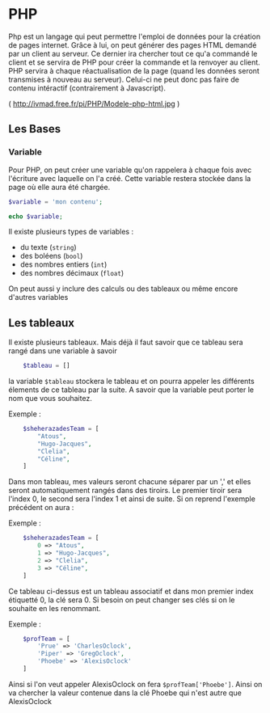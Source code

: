 # PHP

Php est un langage qui peut permettre l'emploi de données pour la création de pages internet. Grâce à lui, on peut générer des pages HTML demandé par un client au serveur. Ce dernier ira chercher tout ce qu'a commandé le client et se servira de PHP pour créer la commande et la renvoyer au client. PHP servira à chaque réactualisation de la page (quand les données seront transmises à nouveau au serveur). Celui-ci ne peut donc pas faire de contenu intéractif (contrairement à Javascript).

( http://ivmad.free.fr/pi/PHP/Modele-php-html.jpg )

## Les Bases

### Variable

Pour PHP, on peut créer une variable qu'on rappelera à chaque fois avec l'écriture avec laquelle on l'a créé. Cette variable restera stockée dans la page où elle aura été chargée.

```php
$variable = 'mon contenu';

echo $variable;
```

Il existe plusieurs types de variables :

- du texte (`string`)
- des boléens (`bool`)
- des nombres entiers (`int`)
- des nombres décimaux (`float`)

On peut aussi y inclure des calculs ou des tableaux ou même encore d'autres variables

## Les tableaux

Il existe plusieurs tableaux. Mais déjà il faut savoir que ce tableau sera rangé dans une variable à savoir

```php
    $tableau = []
```

la variable `$tableau` stockera le tableau et on pourra appeler les différents élements de ce tableau par la suite. A savoir que la variable peut porter le nom que vous souhaitez.

Exemple : 

```php
    $sheherazadesTeam = [
        "Atous",
        "Hugo-Jacques",
        "Clelia",
        "Céline",
    ]
```

Dans mon tableau, mes valeurs seront chacune séparer par un ',' et elles seront automatiquement rangés dans des tiroirs. Le premier tiroir sera l'index 0, le second sera l'index 1 et ainsi de suite. Si on reprend l'exemple précédent on aura :

Exemple : 

```php
    $sheherazadesTeam = [
        0 => "Atous",
        1 => "Hugo-Jacques",
        2 => "Clelia",
        3 => "Céline",
    ]
```

Ce tableau ci-dessus est un tableau associatif et dans mon premier index étiquetté 0, la clé sera 0. Si besoin on peut changer ses clés si on le souhaite en les renommant.

Exemple : 

```php
    $profTeam = [
        'Prue' => 'CharlesOclock',
        'Piper' => 'GregOclock',
        'Phoebe' => 'AlexisOclock'
    ]
```

Ainsi si l'on veut appeler AlexisOclock on fera `$profTeam['Phoebe']`. Ainsi on va chercher la valeur contenue dans la clé Phoebe qui n'est autre que AlexisOclock